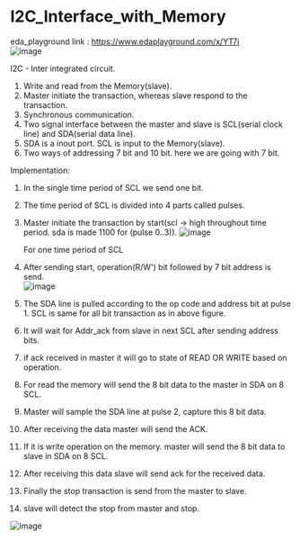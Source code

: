 # I2C_Interface_with_Memory
eda_playground link : https://www.edaplayground.com/x/YT7i  
![image](https://github.com/user-attachments/assets/a35e42cd-21b2-4672-a1cc-074f8f0e55e6)  

I2C - Inter integrated circuit.   
1. Write and read from the Memory(slave).  
2. Master initiate the transaction, whereas slave respond to the transaction.  
3. Synchronous communication.  
4. Two signal interface between the master and slave is SCL(serial clock line) and SDA(serial data line).  
5. SDA is a inout port. SCL is input to the Memory(slave).
6. Two ways of addressing 7 bit and 10 bit. here we are going with 7 bit.  

Implementation:  
1. In the single time period of SCL we send one bit.
2. The time period of SCL is divided into 4 parts called pulses.
3. Master initiate the transaction by start(scl -> high throughout time period. sda is made 1100 for (pulse 0..3)).
   ![image](https://github.com/user-attachments/assets/aa4e02d6-464e-432e-a8a1-b96c4d46265d)

    For one time period of SCL   
5. After sending start, operation(R/W') bit followed by 7 bit address is send.   
   ![image](https://github.com/user-attachments/assets/b0ebc840-5f4d-4039-a8b2-513ca6115127)
6. The SDA line is pulled according to the op code and address bit at pulse 1. SCL is same for all bit transaction as in above figure.   
7. It will wait for Addr_ack from slave in next SCL after sending address bits.   
8. if ack received in master it will go to state of READ OR WRITE based on operation.   
9. For read the memory will send the 8 bit data to the master in SDA on 8 SCL.   
10. Master will sample the SDA line at pulse 2, capture this 8 bit data.      
11. After receiving the data master will send the ACK.   
12. If it is write operation on the memory. master will send the 8 bit data to slave in SDA on 8 SCL.   
13. After receiving this data slave will send ack for the received data.   
14. Finally the stop transaction is send from the master to slave.   
15. slave will detect the stop from master and stop.

   ![image](https://github.com/user-attachments/assets/efd58c9b-6a16-4d93-8576-e069aaf6098c)




